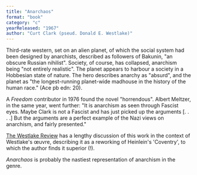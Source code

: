 ```yaml
---
title: "Anarchaos"
format: "book"
category: "c"
yearReleased: "1967"
author: "Curt Clark (pseud. Donald E. Westlake)"
---
```

Third-rate western, set on an alien planet, of which the social system had been designed by anarchists, described as followers of Bakunin, "an obscure Russian nihilist". Society, of course, has collapsed, anarchism being  "not entirely realistic". The planet appears to harbour a society in a Hobbesian state of nature. The hero describes anarchy as  "absurd", and the planet as "the longest-running planet-wide madhouse in the history of the human race." (Ace pb edn: 20).

A _Freedom_ contributor in 1976 found the novel  "horrendous". Albert Meltzer, in the same year, went further: "It is anarchism  as seen through Fascist eyes. Maybe Clark is not a Fascist and has just picked  up the arguments [. . . .] But the arguments are a perfect example of the Nazi  views on anarchism, and fairly presented."

<a href="https://thewestlakereview.wordpress.com/tag/anarchaos/">The Westlake Review</a> has a lengthy discussion of this work in the context of Westlake's œuvre, describing it as a reworking of Heinlein's 'Coventry', to which the author finds it superior (!).

_Anarchaos_ is probably the nastiest representation of anarchism in the genre.
